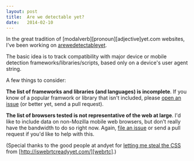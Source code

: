 ```yaml
---
layout: post
title:  Are we detectable yet?
date:   2014-02-10
---
```


In the great tradition of [modalverb][pronoun][adjective]yet.com websites, I've been working on [arewedetectableyet][awdy].

The basic idea is to track compatibility with major device or mobile detection frameworks/libraries/scripts, based only on a device's user agent string.

A few things to consider:

**The list of frameworks and libraries (and languages) is incomplete**. If you know of a popular framwork or library that isn't included, please [open an issue][issue] (or better yet, send a pull request).

**The list of browsers tested is not representative of the web at large**. I'd like to include data on non-Mozilla mobile web browsers, but don't really have the bandwidth to do so right now. Again, [file an issue][issue] or send a pull request if you'd like to help with this.

(Special thanks to the good people at andyet for [letting me steal the CSS][license] from [http://iswebrtcreadyyet.com/][webrtc].)

[awdy]: http://miketaylr.github.io/arewedetectableyet/
[issue]: https://github.com/miketaylr/arewedetectableyet/issues
[license]: https://github.com/andyet/iswebrtcreadyyet.com/issues/9
[webrtc]: http://iswebrtcreadyyet.com/